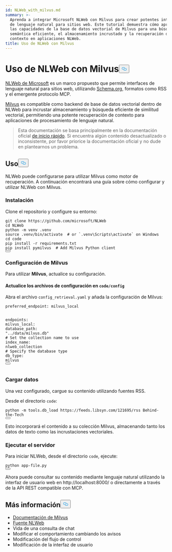 ```yaml
---
id: NLWeb_with_milvus.md
summary: >-
  Aprenda a integrar Microsoft NLWeb con Milvus para crear potentes interfaces
  de lenguaje natural para sitios web. Este tutorial demuestra cómo aprovechar
  las capacidades de la base de datos vectorial de Milvus para una búsqueda
  semántica eficiente, el almacenamiento incrustado y la recuperación de
  contexto en aplicaciones NLWeb.
title: Uso de NLWeb con Milvus
---
```

<h1 id="Using-NLWeb-with-Milvus" class="common-anchor-header">Uso de NLWeb con Milvus<button data-href="#Using-NLWeb-with-Milvus" class="anchor-icon" translate="no">
      <svg translate="no"
        aria-hidden="true"
        focusable="false"
        height="20"
        version="1.1"
        viewBox="0 0 16 16"
        width="16"
      >
        <path
          fill="#0092E4"
          fill-rule="evenodd"
          d="M4 9h1v1H4c-1.5 0-3-1.69-3-3.5S2.55 3 4 3h4c1.45 0 3 1.69 3 3.5 0 1.41-.91 2.72-2 3.25V8.59c.58-.45 1-1.27 1-2.09C10 5.22 8.98 4 8 4H4c-.98 0-2 1.22-2 2.5S3 9 4 9zm9-3h-1v1h1c1 0 2 1.22 2 2.5S13.98 12 13 12H9c-.98 0-2-1.22-2-2.5 0-.83.42-1.64 1-2.09V6.25c-1.09.53-2 1.84-2 3.25C6 11.31 7.55 13 9 13h4c1.45 0 3-1.69 3-3.5S14.5 6 13 6z"
        ></path>
      </svg>
    </button></h1><p><a href="https://github.com/microsoft/NLWeb">NLWeb de Microsoft</a> es un marco propuesto que permite interfaces de lenguaje natural para sitios web, utilizando <a href="https://schema.org/">Schema.org</a>, formatos como RSS y el emergente protocolo MCP.</p>
<p><a href="https://milvus.io/">Milvus</a> es compatible como backend de base de datos vectorial dentro de NLWeb para incrustar almacenamiento y búsqueda eficiente de similitud vectorial, permitiendo una potente recuperación de contexto para aplicaciones de procesamiento de lenguaje natural.</p>
<blockquote>
<p>Esta documentación se basa principalmente en la documentación oficial <a href="https://github.com/microsoft/NLWeb/blob/main/HelloWorld.md">de inicio rápido</a>. Si encuentra algún contenido desactualizado o inconsistente, por favor priorice la documentación oficial y no dude en plantearnos un problema.</p>
</blockquote>
<h2 id="Usage" class="common-anchor-header">Uso<button data-href="#Usage" class="anchor-icon" translate="no">
      <svg translate="no"
        aria-hidden="true"
        focusable="false"
        height="20"
        version="1.1"
        viewBox="0 0 16 16"
        width="16"
      >
        <path
          fill="#0092E4"
          fill-rule="evenodd"
          d="M4 9h1v1H4c-1.5 0-3-1.69-3-3.5S2.55 3 4 3h4c1.45 0 3 1.69 3 3.5 0 1.41-.91 2.72-2 3.25V8.59c.58-.45 1-1.27 1-2.09C10 5.22 8.98 4 8 4H4c-.98 0-2 1.22-2 2.5S3 9 4 9zm9-3h-1v1h1c1 0 2 1.22 2 2.5S13.98 12 13 12H9c-.98 0-2-1.22-2-2.5 0-.83.42-1.64 1-2.09V6.25c-1.09.53-2 1.84-2 3.25C6 11.31 7.55 13 9 13h4c1.45 0 3-1.69 3-3.5S14.5 6 13 6z"
        ></path>
      </svg>
    </button></h2><p>NLWeb puede configurarse para utilizar Milvus como motor de recuperación. A continuación encontrará una guía sobre cómo configurar y utilizar NLWeb con Milvus.</p>
<h3 id="Installation" class="common-anchor-header">Instalación</h3><p>Clone el repositorio y configure su entorno:</p>
<pre><code translate="no" class="language-bash">git <span class="hljs-built_in">clone</span> https://github.com/microsoft/NLWeb
<span class="hljs-built_in">cd</span> NLWeb
python -m venv .venv
<span class="hljs-built_in">source</span> .venv/bin/activate  <span class="hljs-comment"># or `.venv\Scripts\activate` on Windows</span>
<span class="hljs-built_in">cd</span> code
pip install -r requirements.txt
pip install pymilvus  <span class="hljs-comment"># Add Milvus Python client</span>
<button class="copy-code-btn"></button></code></pre>
<h3 id="Configuring-Milvus" class="common-anchor-header">Configuración de Milvus</h3><p>Para utilizar <strong>Milvus</strong>, actualice su configuración.</p>
<h4 id="Update-config-files-in-codeconfig" class="common-anchor-header">Actualice los archivos de configuración en <code translate="no">code/config</code></h4><p>Abra el archivo <code translate="no">config_retrieval.yaml</code> y añada la configuración de Milvus:</p>
<pre><code translate="no" class="language-yaml"><span class="hljs-attr">preferred_endpoint:</span> <span class="hljs-string">milvus_local</span>

<span class="hljs-attr">endpoints:</span>
  <span class="hljs-attr">milvus_local:</span>
    <span class="hljs-attr">database_path:</span> <span class="hljs-string">&quot;../data/milvus.db&quot;</span>
    <span class="hljs-comment"># Set the collection name to use</span>
    <span class="hljs-attr">index_name:</span> <span class="hljs-string">nlweb_collection</span>
    <span class="hljs-comment"># Specify the database type</span>
    <span class="hljs-attr">db_type:</span> <span class="hljs-string">milvus</span>
<button class="copy-code-btn"></button></code></pre>
<h3 id="Loading-Data" class="common-anchor-header">Cargar datos</h3><p>Una vez configurado, cargue su contenido utilizando fuentes RSS.</p>
<p>Desde el directorio <code translate="no">code</code>:</p>
<pre><code translate="no" class="language-bash">python -m tools.db_load https://feeds.libsyn.com/121695/rss Behind-the-Tech
<button class="copy-code-btn"></button></code></pre>
<p>Esto incorporará el contenido a su colección Milvus, almacenando tanto los datos de texto como las incrustaciones vectoriales.</p>
<h3 id="Running-the-Server" class="common-anchor-header">Ejecutar el servidor</h3><p>Para iniciar NLWeb, desde el directorio <code translate="no">code</code>, ejecute:</p>
<pre><code translate="no" class="language-bash">python app-file.py
<button class="copy-code-btn"></button></code></pre>
<p>Ahora puede consultar su contenido mediante lenguaje natural utilizando la interfaz de usuario web en http://localhost:8000/ o directamente a través de la API REST compatible con MCP.</p>
<h2 id="Further-Reading" class="common-anchor-header">Más información<button data-href="#Further-Reading" class="anchor-icon" translate="no">
      <svg translate="no"
        aria-hidden="true"
        focusable="false"
        height="20"
        version="1.1"
        viewBox="0 0 16 16"
        width="16"
      >
        <path
          fill="#0092E4"
          fill-rule="evenodd"
          d="M4 9h1v1H4c-1.5 0-3-1.69-3-3.5S2.55 3 4 3h4c1.45 0 3 1.69 3 3.5 0 1.41-.91 2.72-2 3.25V8.59c.58-.45 1-1.27 1-2.09C10 5.22 8.98 4 8 4H4c-.98 0-2 1.22-2 2.5S3 9 4 9zm9-3h-1v1h1c1 0 2 1.22 2 2.5S13.98 12 13 12H9c-.98 0-2-1.22-2-2.5 0-.83.42-1.64 1-2.09V6.25c-1.09.53-2 1.84-2 3.25C6 11.31 7.55 13 9 13h4c1.45 0 3-1.69 3-3.5S14.5 6 13 6z"
        ></path>
      </svg>
    </button></h2><ul>
<li><a href="https://milvus.io/docs">Documentación de Milvus</a></li>
<li><a href="https://github.com/microsoft/NLWeb">Fuente NLWeb</a></li>
<li>Vida de una consulta de chat</li>
<li>Modificar el comportamiento cambiando los avisos</li>
<li>Modificación del flujo de control</li>
<li>Modificación de la interfaz de usuario</li>
</ul>
